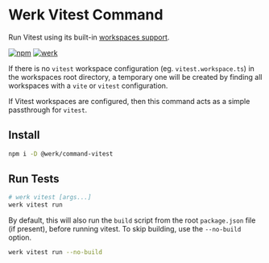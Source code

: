 # Werk Vitest Command

Run Vitest using its built-in [workspaces support](https://vitest.dev/guide/workspace.html).

[![npm](https://img.shields.io/npm/v/@werk/command-vitest?label=NPM)](https://www.npmjs.com/package/@werk/command-vitest)
[![werk](https://img.shields.io/npm/v/@werk/cli?label=Werk&color=purple)](https://www.npmjs.com/package/@werk/cli)

If there is no `vitest` workspace configuration (eg. `vitest.workspace.ts`) in the workspaces root directory, a temporary one will be created by finding all workspaces with a `vite` or `vitest` configuration.

If Vitest workspaces are configured, then this command acts as a simple passthrough for `vitest`.

## Install

```sh
npm i -D @werk/command-vitest
```

## Run Tests

```sh
# werk vitest [args...]
werk vitest run
```

By default, this will also run the `build` script from the root `package.json` file (if present), before running vitest. To skip building, use the `--no-build` option.

```sh
werk vitest run --no-build
```
